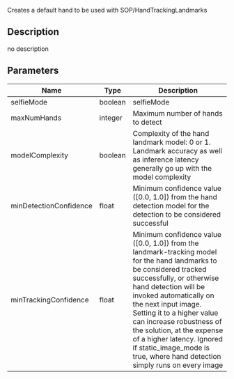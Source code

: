 Creates a default hand to be used with SOP/HandTrackingLandmarks


## Description
no description
## Parameters

<table>
<thead>
	<tr>
		<th>Name</th>
		<th>Type</th>
		<th>Description</th>
	</tr>
</thead>
<tr>
	<td>selfieMode</td>
	<td><div class='bg-emerald-800 px-2 py-px text-white rounded-sm'>boolean</div></td>
	<td>selfieMode</td>
</tr>
<tr>
	<td>maxNumHands</td>
	<td><div class='bg-orange-800 px-2 py-px text-white rounded-sm'>integer</div></td>
	<td>Maximum number of hands to detect</td>
</tr>
<tr>
	<td>modelComplexity</td>
	<td><div class='bg-emerald-800 px-2 py-px text-white rounded-sm'>boolean</div></td>
	<td>Complexity of the hand landmark model: 0 or 1. Landmark accuracy as well as inference latency generally go up with the model complexity</td>
</tr>
<tr>
	<td>minDetectionConfidence</td>
	<td><div class='bg-yellow-800 px-2 py-px text-white rounded-sm'>float</div></td>
	<td>Minimum confidence value ([0.0, 1.0]) from the hand detection model for the detection to be considered successful</td>
</tr>
<tr>
	<td>minTrackingConfidence</td>
	<td><div class='bg-yellow-800 px-2 py-px text-white rounded-sm'>float</div></td>
	<td>Minimum confidence value ([0.0, 1.0]) from the landmark-tracking model for the hand landmarks to be considered tracked successfully, or otherwise hand detection will be invoked automatically on the next input image. Setting it to a higher value can increase robustness of the solution, at the expense of a higher latency. Ignored if static_image_mode is true, where hand detection simply runs on every image</td>
</tr>
</table>